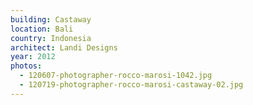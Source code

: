 ```yaml
---
building: Castaway
location: Bali
country: Indonesia
architect: Landi Designs
year: 2012
photos:
  - 120607-photographer-rocco-marosi-1042.jpg
  - 120719-photographer-rocco-marosi-castaway-02.jpg
---
```

